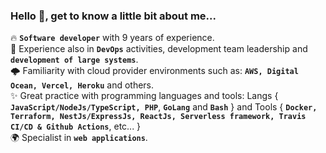### Hello 👋, get to know a little bit about me...

<!--
**Ricardo-Costa/Ricardo-Costa** is a ✨ _special_ ✨ repository because its **`README.md`** (this file) appears on your GitHub profile.

Here are some ideas to get you started:

- 🔭 I’m currently working on ...
- 🌱 I’m currently learning ...
- 👯 I’m looking to collaborate on ...
- 🤔 I’m looking for help with ...
- 💬 Ask me about ...
- 📫 How to reach me: ...
- 😄 Pronouns: ...
- ⚡ Fun fact: ...
-->

🔥 **`Software developer`** with 9 years of experience.<br>
🚀 Experience also in **`DevOps`** activities, development team leadership and **`development of large systems`**.<br>
🌩️ Familiarity with cloud provider environments such as: **`AWS, Digital Ocean, Vercel, Heroku`** and others.<br>
✨ Great practice with programming languages and tools: Langs { **`JavaScript/NodeJs/TypeScript, PHP`**, **`GoLang`** and **`Bash`** } and Tools { **`Docker, Terraform, NestJs/ExpressJs, ReactJs, Serverless framework, Travis CI/CD & Github Actions`**, etc... }<br>
🌍 Specialist in **`web applications`**.
